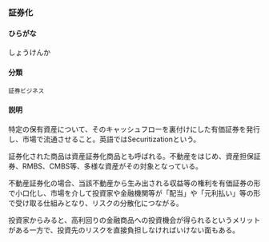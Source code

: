 <div style="display:none;">

## [あ行](securities-terms?id=あ行)
## [か行](securities-terms?id=か行)
## [さ行](securities-terms?id=さ行)

</div>

### 証券化

#### ひらがな

しょうけんか

#### 分類

`証券ビジネス`

#### 説明

特定の保有資産について、そのキャッシュフローを裏付けにした有価証券を発行し、市場で流通させること。英語ではSecuritizationという。
 
証券化された商品は資産証券化商品とも呼ばれる。不動産をはじめ、資産担保証券、RMBS、CMBS等、多様な資産がその対象となっている。
 
不動産証券化の場合、当該不動産から生み出される収益等の権利を有価証券の形で小口化し、市場を介して投資家や金融機関等が「配当」や「元利払い」等の形で受け取る仕組みとなり、リスクの分散化につながる。
 
投資家からみると、高利回りの金融商品への投資機会が得られるというメリットがある一方で、投資先のリスクを直接負担しなければいけない面もある。

<div style="display:none;">

## [た行](securities-terms?id=た行)
## [な行](securities-terms?id=な行)
## [は行](securities-terms?id=は行)
## [ま行](securities-terms?id=ま行)
## [や行](securities-terms?id=や行)
## [ら行](securities-terms?id=ら行)
## [わ行](securities-terms?id=わ行)
## [英数字・記号](securities-terms?id=英数字・記号)

</div>

